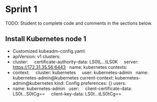 # Sprint 1
TODO: Student to complete code and comments in the sections below.

## Install Kubernetes node 1

- Customized kubeadm-config.yaml:
- apiVersion: v1
clusters:
- cluster:
    certificate-authority-data: LS0tL...tLS0K
    server: https://172.31.35.56:6443
  name: kubernetes
contexts:
- context:
    cluster: kubernetes
    user: kubernetes-admin
  name: kubernetes-admin@kubernetes
current-context: kubernetes-admin@kubernetes
kind: Config
preferences: {}
users:
- name: kubernetes-admin
  user:
    client-certificate-data: LS0t...S0tCg==
    client-key-data: LS0t...tLS0tCg==
